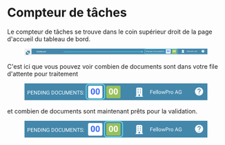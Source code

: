 # Compteur de tâches

Le compteur de tâches se trouve dans le coin supérieur droit de la page d'accueil du tableau de bord.

<figure><img src="../../../.gitbook/assets/task-counter1.png" alt=""><figcaption></figcaption></figure>

C'est ici que vous pouvez voir combien de documents sont dans votre file d'attente pour traitement

<figure><img src="../../../.gitbook/assets/task-counter2.png" alt="" width="563"><figcaption></figcaption></figure>

et combien de documents sont maintenant prêts pour la validation.

<figure><img src="../../../.gitbook/assets/task-counter3.png" alt="" width="563"><figcaption></figcaption></figure>
